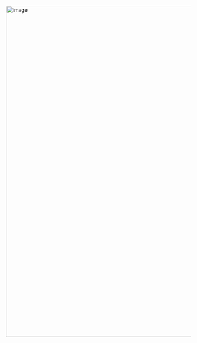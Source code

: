 <img width="1898" height="901" alt="image" src="https://github.com/user-attachments/assets/e45de599-e632-4827-a2a1-20862d3ad739" />
